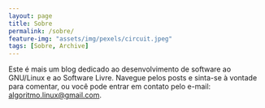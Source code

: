 ```yaml
---
layout: page
title: Sobre
permalink: /sobre/
feature-img: "assets/img/pexels/circuit.jpeg"
tags: [Sobre, Archive]
---
```


Este é mais um blog dedicado ao desenvolvimento de software ao GNU/Linux e ao Software Livre. Navegue pelos posts e sinta-se à vontade para comentar, ou você pode entrar em contato pelo e-mail: [algoritmo.linux@gmail.com](mailto:algoritmo.linux@gmail.com).
 
